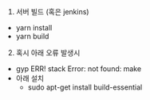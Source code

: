 1. 서버 빌드 (혹은 jenkins)
  - yarn install
  - yarn build

2. 혹시 아래 오류 발생시 
 - gyp ERR! stack Error: not found: make
 - 아래 설치
    - sudo apt-get install build-essential